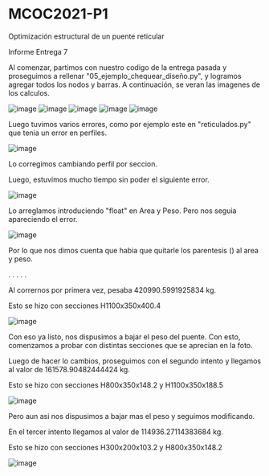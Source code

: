 # MCOC2021-P1
Optimización estructural de un puente reticular


Informe Entrega 7

Al comenzar, partimos con nuestro codigo de la entrega pasada y proseguimos a rellenar "05_ejemplo_chequear_diseño.py", y logramos agregar todos los nodos y barras.
A continuación, se veran las imagenes de los calculos. 

![image](https://user-images.githubusercontent.com/88512479/135766588-24f0d7ed-da6d-4b16-b0c9-92c2e3c640a2.png)
![image](https://user-images.githubusercontent.com/88512479/135766467-606a87c3-38bb-4e33-9e24-d8f0c1ff3971.png)
![image](https://user-images.githubusercontent.com/88512479/135766485-c4d1e06f-9455-4f9c-a367-31bd6b287fd3.png)
![image](https://user-images.githubusercontent.com/88512479/135766512-4ef5a618-247d-48fc-9443-8edaf321733a.png)
![image](https://user-images.githubusercontent.com/88512479/135766529-5bc5abdf-72bb-4bf9-8f62-28d4f8106938.png)

Luego tuvimos varios errores, como por ejemplo este en "reticulados.py" que tenia un error en perfiles. 

![image](https://user-images.githubusercontent.com/88512479/135766640-590eaefc-5ad6-4cd9-bf0e-2aeefb8f0150.png)

Lo corregimos cambiando perfil por seccion. 

Luego, estuvimos mucho tiempo sin poder el siguiente error. 

![image](https://user-images.githubusercontent.com/88512479/135766786-63c3f452-7014-4a29-b4a8-5a5ea3c13d06.png)

Lo arreglamos introduciendo "float" en Area y Peso. Pero nos seguia apareciendo el error. 

![image](https://user-images.githubusercontent.com/88512479/135766815-b5a4ec4f-bf47-420c-ace0-9163065cb810.png)

Por lo que nos dimos cuenta que habia que quitarle los parentesis () al area y peso. 

.
.
.
.
.





Al corrernos por primera vez, pesaba 420990.5991925834 kg.

Esto se hizo con secciones H1100x350x400.4

![image](https://user-images.githubusercontent.com/88512479/135768832-5f0a8f6a-ccd7-4d7a-87c9-fb675462f5bd.png)

Con eso ya listo, nos dispusimos a bajar el peso del puente. Con esto, comenzamos a probar con distintas secciones que se aprecian en la foto. 

Luego de hacer lo cambios, proseguimos con el segundo intento y llegamos al valor de 161578.90482444424 kg.

Esto se hizo con secciones H800x350x148.2 y H1100x350x188.5

![image](https://user-images.githubusercontent.com/88512479/135768906-ce441e75-4bb0-4e64-b29f-ce24b7e61996.png)

Pero aun asi nos dispusimos a bajar mas el peso y seguimos modificando. 

En el tercer intento llegamos al valor de 114936.27114383684 kg.

Esto se hizo con secciones H300x200x103.2 y H800x350x148.2

![image](https://user-images.githubusercontent.com/88512479/135768963-2a2aacdd-0722-4958-8292-c9cf4b2e2fa2.png)





























